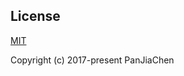 ## License

[MIT](https://github.com/PanJiaChen/vue-element-admin/blob/master/LICENSE)

Copyright (c) 2017-present PanJiaChen

